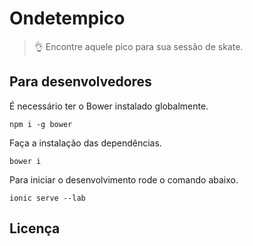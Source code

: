 # Ondetempico
> :ok_hand: Encontre aquele pico para sua sessão de skate.

## Para desenvolvedores
É necessário ter o Bower instalado globalmente.
```
npm i -g bower
```

Faça a instalação das dependências.
```
bower i
```

Para iniciar o desenvolvimento rode o comando abaixo.
```
ionic serve --lab
```

## Licença
